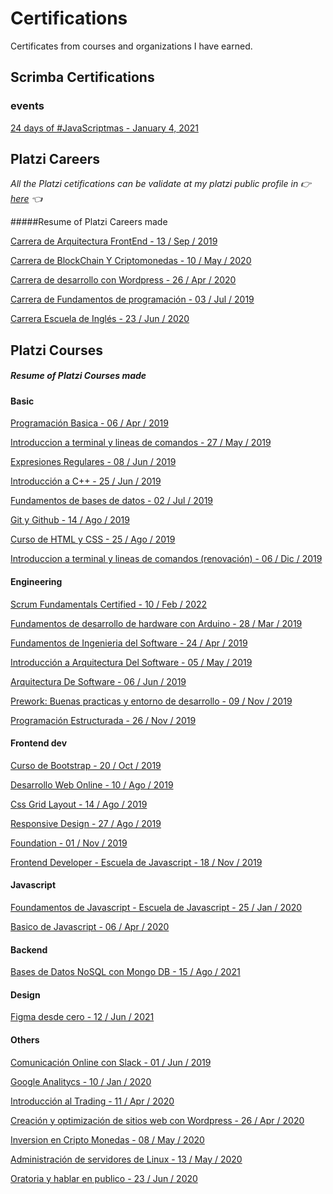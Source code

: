 # Certifications

Certificates from courses and organizations I have earned.

## Scrimba Certifications

### events

[24 days of #JavaScriptmas - January 4, 2021](https://scrimba.com/certificate/uzNgR5U3/gadventcalendar)

## Platzi Careers

*All the Platzi cetifications can be validate at my platzi public profile in 👉 [here](https://platzi.com/p/durbonca/) 👈*

#####Resume of Platzi Careers made

[Carrera de Arquitectura FrontEnd - 13 / Sep / 2019](https://github.com/durbonca/Certifications/blob/main/Platzi/carrers/diploma-arquitecto.pdf)

[Carrera de BlockChain Y Criptomonedas - 10 / May / 2020](https://github.com/durbonca/Certifications/blob/main/Platzi/carrers/diploma-arquitecto.pdf)

[Carrera de desarrollo con Wordpress - 26 / Apr / 2020](https://github.com/durbonca/Certifications/blob/main/Platzi/carrers/diploma-desarrollo-wordpress%20(2).pdf) 

[Carrera de Fundamentos de programación - 03 / Jul / 2019](https://github.com/durbonca/Certifications/blob/main/Platzi/carrers/diploma-fundamentos-programacion.pdf)

[Carrera Escuela de Inglés - 23 / Jun / 2020](https://github.com/durbonca/Certifications/blob/main/Platzi/carrers/diploma-idioma-ingles.pdf)

## Platzi Courses

##### Resume of Platzi Courses made

#### Basic

[Programación Basica - 06 / Apr / 2019 ](https://github.com/durbonca/Certifications/blob/main/Platzi/courses/diploma-programacion-basica.pdf)

[Introduccion a terminal y lineas de comandos - 27 / May / 2019 ](https://github.com/durbonca/Certifications/blob/main/Platzi/courses/diploma-terminal-2019.pdf)

[Expresiones Regulares - 08 / Jun / 2019 ](https://github.com/durbonca/Certifications/blob/main/Platzi/courses/diploma-expresiones-regulares.pdf)

[Introducción a C++ - 25 / Jun / 2019 ](https://github.com/durbonca/Certifications/blob/main/Platzi/courses/diploma-c-plus-plus.pdf)

[Fundamentos de bases de datos - 02 / Jul / 2019 ](https://github.com/durbonca/Certifications/blob/main/Platzi/courses/diploma-bd.pdf)

[Git y Github - 14 / Ago / 2019 ](https://github.com/durbonca/Certifications/blob/main/Platzi/courses/diploma-git-github.pdf)

[Curso de HTML y CSS - 25 / Ago / 2019 ](https://github.com/durbonca/Certifications/blob/main/Platzi/courses/diploma-html-css.pdf)

[Introduccion a terminal y lineas de comandos (renovación) - 06 / Dic / 2019 ](https://github.com/durbonca/Certifications/blob/main/Platzi/courses/diploma-terminal.pdf)

#### Engineering

[Scrum Fundamentals Certified - 10 / Feb / 2022 ](https://github.com/durbonca/Certifications/blob/main/Others/course-certificates-SCRUMstudy_Manuel_Duran.pdf)


[Fundamentos de desarrollo de hardware con Arduino - 28 / Mar / 2019 ](https://github.com/durbonca/Certifications/blob/main/Platzi/courses/diploma-fundamentos-arduino.pdf)

[Fundamentos de Ingenieria del Software - 24 / Apr / 2019 ](https://github.com/durbonca/Certifications/blob/main/Platzi/courses/diploma-ingenieria.pdf)

[Introducción a Arquitectura Del Software - 05 / May / 2019](https://github.com/durbonca/Certifications/blob/main/Platzi/courses/diploma-arquitectura-software.pdf)

[Arquitectura De Software - 06 / Jun / 2019 ](https://github.com/durbonca/Certifications/blob/main/Platzi/courses/diploma-pro-arquitectura.pdf)

[Prework: Buenas practicas y entorno de desarrollo - 09 / Nov / 2019 ](https://github.com/durbonca/Certifications/blob/main/Platzi/courses/diploma-prework.pdf)

[Programación Estructurada - 26 / Nov / 2019](https://github.com/durbonca/Certifications/blob/main/Platzi/courses/diploma-programacion-estructurada.pdf)

#### Frontend dev

[Curso de Bootstrap - 20 / Oct / 2019 ](https://github.com/durbonca/Certifications/blob/main/Platzi/courses/diploma-bootstrap.pdf)

[Desarrollo Web Online - 10 / Ago / 2019 ](https://github.com/durbonca/Certifications/blob/main/Platzi/courses/diploma-html5-css3.pdf)

[Css Grid Layout  - 14 / Ago / 2019 ](https://github.com/durbonca/Certifications/blob/main/Platzi/courses/diploma-css-grid-layout.pdf)

[Responsive Design - 27 / Ago / 2019 ](https://github.com/durbonca/Certifications/blob/main/Platzi/courses/diploma-responsive-design.pdf)

[Foundation - 01 / Nov / 2019 ](https://github.com/durbonca/Certifications/blob/main/Platzi/courses/diploma-foundation.pdf)

[Frontend Developer - Escuela de Javascript - 18 / Nov / 2019 ](https://github.com/durbonca/Certifications/blob/main/Platzi/courses/diploma-frontend-developer.pdf)

#### Javascript

[Foundamentos de Javascript - Escuela de Javascript - 25 / Jan / 2020 ](https://github.com/durbonca/Certifications/blob/main/Platzi/courses/diploma-fundamentos-javascript.pdf)

[Basico de Javascript -  06 / Apr / 2020](https://github.com/durbonca/Certifications/blob/main/Platzi/courses/diploma-basico-javascript.pdf)

#### Backend

[Bases de Datos NoSQL con Mongo DB - 15 / Ago / 2021 ](https://github.com/durbonca/Certifications/blob/main/Edteam/courses/certificado-curso-mongodb.pdf)

#### Design

[Figma desde cero - 12 / Jun / 2021 ](https://github.com/durbonca/Certifications/blob/main/Edteam/courses/certificado-curso-figma.pdf)

#### Others

[Comunicación Online con Slack - 01 / Jun / 2019 ](https://github.com/durbonca/Certifications/blob/main/Platzi/courses/diploma-slack-2018.pdf)

[Google Analitycs - 10 / Jan / 2020 ](https://github.com/durbonca/Certifications/blob/main/Platzi/courses/diploma-google-analytics.pdf)

[Introducción al Trading - 11 / Apr / 2020 ](https://github.com/durbonca/Certifications/blob/main/Platzi/courses/diploma-trading-basico.pdf)

[Creación y optimización de sitios web con Wordpress - 26 / Apr / 2020 ](https://github.com/durbonca/Certifications/blob/main/Platzi/courses/diploma-seo-wordpress.pdf)

[Inversion en Cripto Monedas - 08 / May / 2020 ](https://github.com/durbonca/Certifications/blob/main/Platzi/courses/diploma-inversion-criptomonedas.pdf)

[Administración de servidores de Linux - 13 / May / 2020 ](https://github.com/durbonca/Certifications/blob/main/Platzi/courses/diploma-linux.pdf)

[Oratoria y hablar en publico - 23 / Jun / 2020 ](https://github.com/durbonca/Certifications/blob/main/Platzi/courses/diploma-hablar-en-publico.pdf)